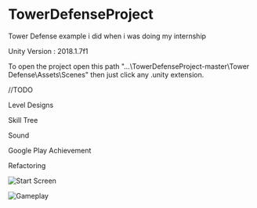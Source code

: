 # TowerDefenseProject
Tower Defense example i did when i was doing my internship

Unity Version : 2018.1.7f1

To open the project open this path "...\TowerDefenseProject-master\Tower Defense\Assets\Scenes"  then just click any .unity extension.

//TODO

Level Designs

Skill Tree

Sound

Google Play Achievement

Refactoring

![Start Screen](https://imgur.com/3n6zscl)

![Gameplay](https://imgur.com/Ih6IKLY)

